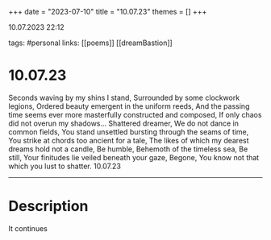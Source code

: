 +++
date = "2023-07-10"
title = "10.07.23"
themes = []
+++

10.07.2023 22:12

tags: #personal
links: [[poems]] [[dreamBastion]]

# 10.07.23
Seconds waving by my shins I stand,
Surrounded by some clockwork legions,
Ordered beauty emergent in the uniform reeds,
And the passing time seems ever more masterfully constructed and composed,
If only chaos did not overun my shadows...
Shattered dreamer,
We do not dance in common fields,
You stand unsettled bursting through the seams of time,
You strike at chords too ancient for a tale,
The likes of which my dearest dreams hold not a candle,
Be humble,
Behemoth of the timeless sea,
Be still,
Your finitudes lie veiled beneath your gaze,
Begone,
You know not that which you lust to shatter.
10.07.23

---

# Description
It continues